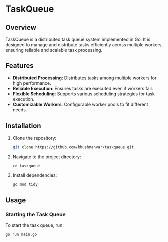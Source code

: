 # TaskQueue

## Overview

TaskQueue is a distributed task queue system implemented in Go. It is designed to manage and distribute tasks efficiently across multiple workers, ensuring reliable and scalable task processing.

## Features

- **Distributed Processing**: Distributes tasks among multiple workers for high performance.
- **Reliable Execution**: Ensures tasks are executed even if workers fail.
- **Flexible Scheduling**: Supports various scheduling strategies for task execution.
- **Customizable Workers**: Configurable worker pools to fit different needs.

## Installation

1. Clone the repository:

    ```bash
    git clone https://github.com/khushmanvar/taskqueue.git
    ```

2. Navigate to the project directory:

    ```bash
    cd taskqueue
    ```

3. Install dependencies:

    ```bash
    go mod tidy
    ```

## Usage

### Starting the Task Queue

To start the task queue, run:

```bash
go run main.go